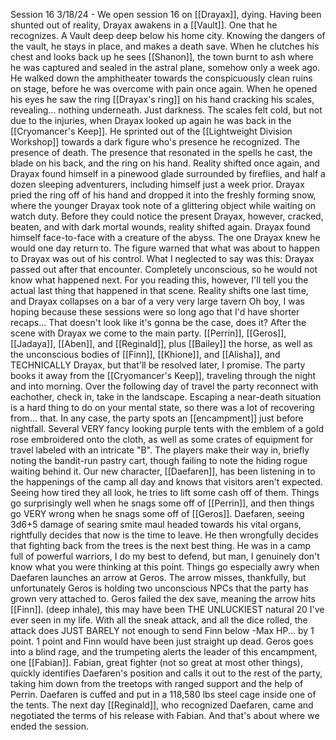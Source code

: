 Session 16 3/18/24 - We open session 16 on [[Drayax]], dying. Having been shunted out of reality, Drayax awakens in a [[Vault]]. One that he recognizes. A Vault deep deep below his home city. Knowing the dangers of the vault, he stays in place, and makes a death save. When he clutches his chest and looks back up he sees [[Shanon]], the town burnt to ash where he was captured and sealed in the astral plane, somehow only a week ago. He walked down the amphitheater towards the conspicuously clean ruins on stage, before he was overcome with pain once again. When he opened his eyes he saw the ring [[Drayax's ring]] on his hand cracking his scales, revealing... nothing underneath. Just darkness. The scales felt cold, but not due to the injuries, when Drayax looked up again he was back in the [[Cryomancer's Keep]]. He sprinted out of the [[Lightweight Division Workshop]] towards a dark figure who's presence he recognized. The presence of death. The presence that resonated in the spells he cast, the blade on his back, and the ring on his hand. Reality shifted once again, and Drayax found himself in a pinewood glade surrounded by fireflies, and half a dozen sleeping adventurers, including himself just a week prior. Drayax pried the ring off of his hand and dropped it into the freshly forming snow, where the younger Drayax took note of a glittering object while waiting on watch duty. Before they could notice the present Drayax, however, cracked, beaten, and with dark mortal wounds, reality shifted again. Drayax found himself face-to-face with a creature of the abyss. The one Drayax knew he would one day return to. The figure warned that what was about to happen to Drayax was out of his control. What I neglected to say was this: Drayax passed out after that encounter. Completely unconscious, so he would not know what happened next. For you reading this, however, I'll tell you the actual last thing that happened in that scene. Reality shifts one last time, and Drayax collapses on a bar of a very very large tavern
Oh boy, I was hoping because these sessions were so long ago that I'd have shorter recaps... That doesn't look like it's gonna be the case, does it?
After the scene with Drayax we come to the main party. [[Perrin]], [[Geros]], [[Jadaya]], [[Aben]], and [[Reginald]], plus [[Bailey]] the horse, as well as the unconscious bodies of [[Finn]], [[Khione]], and [[Alisha]], and TECHNICALLY Drayax, but that'll be resolved later, I promise. The party books it away from the  [[Cryomancer's Keep]], traveling through the night and into morning. Over the following day of travel the party reconnect with eachother, check in, take in the landscape. Escaping a near-death situation is a hard thing to do on your mental state, so there was a lot of recovering from... that. In any case, the party spots an [[encampment]] just before nightfall. Several VERY fancy looking purple tents with the emblem of a gold rose embroidered onto the cloth, as well as some crates of equipment for travel labeled with an intricate "B". The players make their way in, briefly noting the bandit-run pastry cart, though failing to note the hiding rogue waiting behind it. Our new character, [[Daefaren]], has been listening in to the happenings of the camp all day and knows that visitors aren't expected. Seeing how tired they all look, he tries to lift some cash off of them. Things go surprisingly well when he snags some off of [[Perrin]], and then things go VERY wrong when he snags some off of [[Geros]]. Daefaren, seeing 3d6+5 damage of searing smite maul headed towards his vital organs, rightfully decides that now is the time to leave. He then wrongfully decides that fighting back from the trees is the next best thing. He was in a camp full of powerful warriors, I do my best to defend, but man, I genuinely don't know what you were thinking at this point. Things go especially awry when Daefaren launches an arrow at Geros. The arrow misses, thankfully, but unfortunately Geros is holding two unconscious NPCs that the party has grown very attached to. Geros failed the dex save, meaning the arrow hits [[Finn]]. (deep inhale), this may have been THE UNLUCKIEST natural 20 I've ever seen in my life. With all the sneak attack, and all
the dice rolled, the attack does JUST BARELY not enough to send Finn below -Max HP... by 1 point. 1 point and Finn would have been just straight up dead. Geros goes into a blind rage, and the trumpeting alerts the leader of this encampment, one [[Fabian]]. Fabian, great fighter (not so great at most other things), quickly identifies Daefaren's position and calls it out to the rest of the party, taking him down from the treetops with ranged support and the help of Perrin. Daefaren is cuffed and put in a 118,580 lbs steel cage inside one of the tents. The next day [[Reginald]], who recognized Daefaren, came and negotiated the terms of his release with Fabian. And that's about where we ended the session.